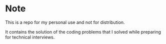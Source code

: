 # Note

This is a repo for my personal use and not for distribution. 

It contains the solution of the coding problems that I solved while preparing for technical interviews.
